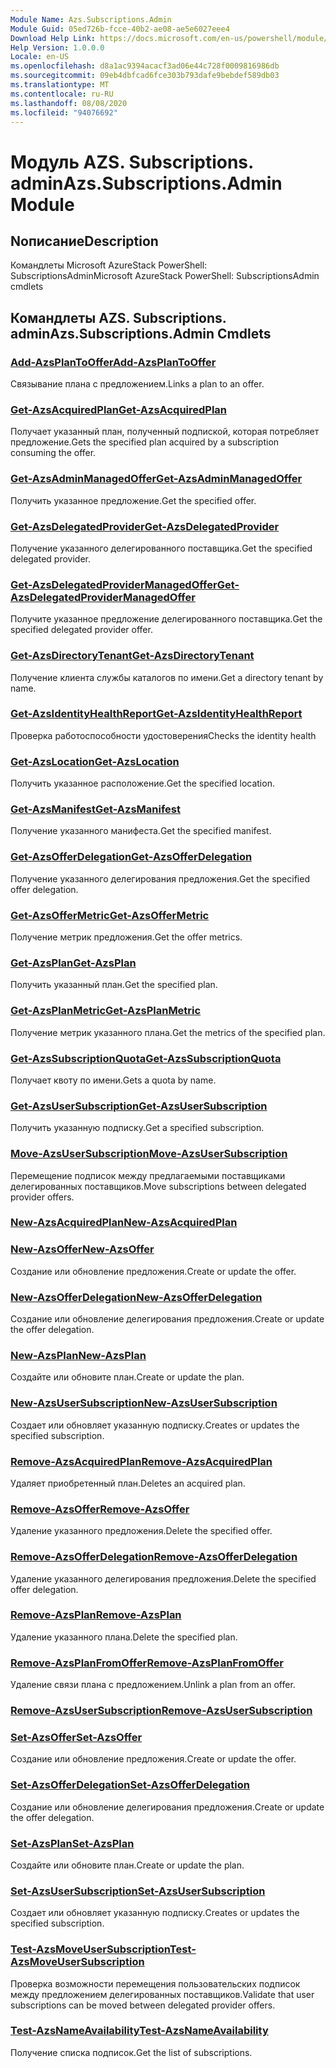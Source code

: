 ```yaml
---
Module Name: Azs.Subscriptions.Admin
Module Guid: 05ed726b-fcce-40b2-ae08-ae5e6027eee4
Download Help Link: https://docs.microsoft.com/en-us/powershell/module/azs.subscriptions.admin
Help Version: 1.0.0.0
Locale: en-US
ms.openlocfilehash: d8a1ac9394acacf3ad06e44c728f0009816986db
ms.sourcegitcommit: 09eb4dbfcad6fce303b793dafe9bebdef589db03
ms.translationtype: MT
ms.contentlocale: ru-RU
ms.lasthandoff: 08/08/2020
ms.locfileid: "94076692"
---
```

# <span data-ttu-id="e636a-101">Модуль AZS. Subscriptions. admin</span><span class="sxs-lookup"><span data-stu-id="e636a-101">Azs.Subscriptions.Admin Module</span></span>
## <span data-ttu-id="e636a-102">Nописание</span><span class="sxs-lookup"><span data-stu-id="e636a-102">Description</span></span>
<span data-ttu-id="e636a-103">Командлеты Microsoft AzureStack PowerShell: SubscriptionsAdmin</span><span class="sxs-lookup"><span data-stu-id="e636a-103">Microsoft AzureStack PowerShell: SubscriptionsAdmin cmdlets</span></span>

## <span data-ttu-id="e636a-104">Командлеты AZS. Subscriptions. admin</span><span class="sxs-lookup"><span data-stu-id="e636a-104">Azs.Subscriptions.Admin Cmdlets</span></span>
### [<span data-ttu-id="e636a-105">Add-AzsPlanToOffer</span><span class="sxs-lookup"><span data-stu-id="e636a-105">Add-AzsPlanToOffer</span></span>](Add-AzsPlanToOffer.md)
<span data-ttu-id="e636a-106">Связывание плана с предложением.</span><span class="sxs-lookup"><span data-stu-id="e636a-106">Links a plan to an offer.</span></span>

### [<span data-ttu-id="e636a-107">Get-AzsAcquiredPlan</span><span class="sxs-lookup"><span data-stu-id="e636a-107">Get-AzsAcquiredPlan</span></span>](Get-AzsAcquiredPlan.md)
<span data-ttu-id="e636a-108">Получает указанный план, полученный подпиской, которая потребляет предложение.</span><span class="sxs-lookup"><span data-stu-id="e636a-108">Gets the specified plan acquired by a subscription consuming the offer.</span></span>

### [<span data-ttu-id="e636a-109">Get-AzsAdminManagedOffer</span><span class="sxs-lookup"><span data-stu-id="e636a-109">Get-AzsAdminManagedOffer</span></span>](Get-AzsAdminManagedOffer.md)
<span data-ttu-id="e636a-110">Получить указанное предложение.</span><span class="sxs-lookup"><span data-stu-id="e636a-110">Get the specified offer.</span></span>

### [<span data-ttu-id="e636a-111">Get-AzsDelegatedProvider</span><span class="sxs-lookup"><span data-stu-id="e636a-111">Get-AzsDelegatedProvider</span></span>](Get-AzsDelegatedProvider.md)
<span data-ttu-id="e636a-112">Получение указанного делегированного поставщика.</span><span class="sxs-lookup"><span data-stu-id="e636a-112">Get the specified delegated provider.</span></span>

### [<span data-ttu-id="e636a-113">Get-AzsDelegatedProviderManagedOffer</span><span class="sxs-lookup"><span data-stu-id="e636a-113">Get-AzsDelegatedProviderManagedOffer</span></span>](Get-AzsDelegatedProviderManagedOffer.md)
<span data-ttu-id="e636a-114">Получите указанное предложение делегированного поставщика.</span><span class="sxs-lookup"><span data-stu-id="e636a-114">Get the specified delegated provider offer.</span></span>

### [<span data-ttu-id="e636a-115">Get-AzsDirectoryTenant</span><span class="sxs-lookup"><span data-stu-id="e636a-115">Get-AzsDirectoryTenant</span></span>](Get-AzsDirectoryTenant.md)
<span data-ttu-id="e636a-116">Получение клиента службы каталогов по имени.</span><span class="sxs-lookup"><span data-stu-id="e636a-116">Get a directory tenant by name.</span></span>

### [<span data-ttu-id="e636a-117">Get-AzsIdentityHealthReport</span><span class="sxs-lookup"><span data-stu-id="e636a-117">Get-AzsIdentityHealthReport</span></span>](Get-AzsIdentityHealthReport.md)
<span data-ttu-id="e636a-118">Проверка работоспособности удостоверения</span><span class="sxs-lookup"><span data-stu-id="e636a-118">Checks the identity health</span></span>

### [<span data-ttu-id="e636a-119">Get-AzsLocation</span><span class="sxs-lookup"><span data-stu-id="e636a-119">Get-AzsLocation</span></span>](Get-AzsLocation.md)
<span data-ttu-id="e636a-120">Получить указанное расположение.</span><span class="sxs-lookup"><span data-stu-id="e636a-120">Get the specified location.</span></span>

### [<span data-ttu-id="e636a-121">Get-AzsManifest</span><span class="sxs-lookup"><span data-stu-id="e636a-121">Get-AzsManifest</span></span>](Get-AzsManifest.md)
<span data-ttu-id="e636a-122">Получение указанного манифеста.</span><span class="sxs-lookup"><span data-stu-id="e636a-122">Get the specified manifest.</span></span>

### [<span data-ttu-id="e636a-123">Get-AzsOfferDelegation</span><span class="sxs-lookup"><span data-stu-id="e636a-123">Get-AzsOfferDelegation</span></span>](Get-AzsOfferDelegation.md)
<span data-ttu-id="e636a-124">Получение указанного делегирования предложения.</span><span class="sxs-lookup"><span data-stu-id="e636a-124">Get the specified offer delegation.</span></span>

### [<span data-ttu-id="e636a-125">Get-AzsOfferMetric</span><span class="sxs-lookup"><span data-stu-id="e636a-125">Get-AzsOfferMetric</span></span>](Get-AzsOfferMetric.md)
<span data-ttu-id="e636a-126">Получение метрик предложения.</span><span class="sxs-lookup"><span data-stu-id="e636a-126">Get the offer metrics.</span></span>

### [<span data-ttu-id="e636a-127">Get-AzsPlan</span><span class="sxs-lookup"><span data-stu-id="e636a-127">Get-AzsPlan</span></span>](Get-AzsPlan.md)
<span data-ttu-id="e636a-128">Получить указанный план.</span><span class="sxs-lookup"><span data-stu-id="e636a-128">Get the specified plan.</span></span>

### [<span data-ttu-id="e636a-129">Get-AzsPlanMetric</span><span class="sxs-lookup"><span data-stu-id="e636a-129">Get-AzsPlanMetric</span></span>](Get-AzsPlanMetric.md)
<span data-ttu-id="e636a-130">Получение метрик указанного плана.</span><span class="sxs-lookup"><span data-stu-id="e636a-130">Get the metrics of the specified plan.</span></span>

### [<span data-ttu-id="e636a-131">Get-AzsSubscriptionQuota</span><span class="sxs-lookup"><span data-stu-id="e636a-131">Get-AzsSubscriptionQuota</span></span>](Get-AzsSubscriptionQuota.md)
<span data-ttu-id="e636a-132">Получает квоту по имени.</span><span class="sxs-lookup"><span data-stu-id="e636a-132">Gets a quota by name.</span></span>

### [<span data-ttu-id="e636a-133">Get-AzsUserSubscription</span><span class="sxs-lookup"><span data-stu-id="e636a-133">Get-AzsUserSubscription</span></span>](Get-AzsUserSubscription.md)
<span data-ttu-id="e636a-134">Получить указанную подписку.</span><span class="sxs-lookup"><span data-stu-id="e636a-134">Get a specified subscription.</span></span>

### [<span data-ttu-id="e636a-135">Move-AzsUserSubscription</span><span class="sxs-lookup"><span data-stu-id="e636a-135">Move-AzsUserSubscription</span></span>](Move-AzsUserSubscription.md)
<span data-ttu-id="e636a-136">Перемещение подписок между предлагаемыми поставщиками делегированных поставщиков.</span><span class="sxs-lookup"><span data-stu-id="e636a-136">Move subscriptions between delegated provider offers.</span></span>

### [<span data-ttu-id="e636a-137">New-AzsAcquiredPlan</span><span class="sxs-lookup"><span data-stu-id="e636a-137">New-AzsAcquiredPlan</span></span>](New-AzsAcquiredPlan.md)


### [<span data-ttu-id="e636a-138">New-AzsOffer</span><span class="sxs-lookup"><span data-stu-id="e636a-138">New-AzsOffer</span></span>](New-AzsOffer.md)
<span data-ttu-id="e636a-139">Создание или обновление предложения.</span><span class="sxs-lookup"><span data-stu-id="e636a-139">Create or update the offer.</span></span>

### [<span data-ttu-id="e636a-140">New-AzsOfferDelegation</span><span class="sxs-lookup"><span data-stu-id="e636a-140">New-AzsOfferDelegation</span></span>](New-AzsOfferDelegation.md)
<span data-ttu-id="e636a-141">Создание или обновление делегирования предложения.</span><span class="sxs-lookup"><span data-stu-id="e636a-141">Create or update the offer delegation.</span></span>

### [<span data-ttu-id="e636a-142">New-AzsPlan</span><span class="sxs-lookup"><span data-stu-id="e636a-142">New-AzsPlan</span></span>](New-AzsPlan.md)
<span data-ttu-id="e636a-143">Создайте или обновите план.</span><span class="sxs-lookup"><span data-stu-id="e636a-143">Create or update the plan.</span></span>

### [<span data-ttu-id="e636a-144">New-AzsUserSubscription</span><span class="sxs-lookup"><span data-stu-id="e636a-144">New-AzsUserSubscription</span></span>](New-AzsUserSubscription.md)
<span data-ttu-id="e636a-145">Создает или обновляет указанную подписку.</span><span class="sxs-lookup"><span data-stu-id="e636a-145">Creates or updates the specified subscription.</span></span>

### [<span data-ttu-id="e636a-146">Remove-AzsAcquiredPlan</span><span class="sxs-lookup"><span data-stu-id="e636a-146">Remove-AzsAcquiredPlan</span></span>](Remove-AzsAcquiredPlan.md)
<span data-ttu-id="e636a-147">Удаляет приобретенный план.</span><span class="sxs-lookup"><span data-stu-id="e636a-147">Deletes an acquired plan.</span></span>

### [<span data-ttu-id="e636a-148">Remove-AzsOffer</span><span class="sxs-lookup"><span data-stu-id="e636a-148">Remove-AzsOffer</span></span>](Remove-AzsOffer.md)
<span data-ttu-id="e636a-149">Удаление указанного предложения.</span><span class="sxs-lookup"><span data-stu-id="e636a-149">Delete the specified offer.</span></span>

### [<span data-ttu-id="e636a-150">Remove-AzsOfferDelegation</span><span class="sxs-lookup"><span data-stu-id="e636a-150">Remove-AzsOfferDelegation</span></span>](Remove-AzsOfferDelegation.md)
<span data-ttu-id="e636a-151">Удаление указанного делегирования предложения.</span><span class="sxs-lookup"><span data-stu-id="e636a-151">Delete the specified offer delegation.</span></span>

### [<span data-ttu-id="e636a-152">Remove-AzsPlan</span><span class="sxs-lookup"><span data-stu-id="e636a-152">Remove-AzsPlan</span></span>](Remove-AzsPlan.md)
<span data-ttu-id="e636a-153">Удаление указанного плана.</span><span class="sxs-lookup"><span data-stu-id="e636a-153">Delete the specified plan.</span></span>

### [<span data-ttu-id="e636a-154">Remove-AzsPlanFromOffer</span><span class="sxs-lookup"><span data-stu-id="e636a-154">Remove-AzsPlanFromOffer</span></span>](Remove-AzsPlanFromOffer.md)
<span data-ttu-id="e636a-155">Удаление связи плана с предложением.</span><span class="sxs-lookup"><span data-stu-id="e636a-155">Unlink a plan from an offer.</span></span>

### [<span data-ttu-id="e636a-156">Remove-AzsUserSubscription</span><span class="sxs-lookup"><span data-stu-id="e636a-156">Remove-AzsUserSubscription</span></span>](Remove-AzsUserSubscription.md)


### [<span data-ttu-id="e636a-157">Set-AzsOffer</span><span class="sxs-lookup"><span data-stu-id="e636a-157">Set-AzsOffer</span></span>](Set-AzsOffer.md)
<span data-ttu-id="e636a-158">Создание или обновление предложения.</span><span class="sxs-lookup"><span data-stu-id="e636a-158">Create or update the offer.</span></span>

### [<span data-ttu-id="e636a-159">Set-AzsOfferDelegation</span><span class="sxs-lookup"><span data-stu-id="e636a-159">Set-AzsOfferDelegation</span></span>](Set-AzsOfferDelegation.md)
<span data-ttu-id="e636a-160">Создание или обновление делегирования предложения.</span><span class="sxs-lookup"><span data-stu-id="e636a-160">Create or update the offer delegation.</span></span>

### [<span data-ttu-id="e636a-161">Set-AzsPlan</span><span class="sxs-lookup"><span data-stu-id="e636a-161">Set-AzsPlan</span></span>](Set-AzsPlan.md)
<span data-ttu-id="e636a-162">Создайте или обновите план.</span><span class="sxs-lookup"><span data-stu-id="e636a-162">Create or update the plan.</span></span>

### [<span data-ttu-id="e636a-163">Set-AzsUserSubscription</span><span class="sxs-lookup"><span data-stu-id="e636a-163">Set-AzsUserSubscription</span></span>](Set-AzsUserSubscription.md)
<span data-ttu-id="e636a-164">Создает или обновляет указанную подписку.</span><span class="sxs-lookup"><span data-stu-id="e636a-164">Creates or updates the specified subscription.</span></span>

### [<span data-ttu-id="e636a-165">Test-AzsMoveUserSubscription</span><span class="sxs-lookup"><span data-stu-id="e636a-165">Test-AzsMoveUserSubscription</span></span>](Test-AzsMoveUserSubscription.md)
<span data-ttu-id="e636a-166">Проверка возможности перемещения пользовательских подписок между предложением делегированных поставщиков.</span><span class="sxs-lookup"><span data-stu-id="e636a-166">Validate that user subscriptions can be moved between delegated provider offers.</span></span>

### [<span data-ttu-id="e636a-167">Test-AzsNameAvailability</span><span class="sxs-lookup"><span data-stu-id="e636a-167">Test-AzsNameAvailability</span></span>](Test-AzsNameAvailability.md)
<span data-ttu-id="e636a-168">Получение списка подписок.</span><span class="sxs-lookup"><span data-stu-id="e636a-168">Get the list of subscriptions.</span></span>


